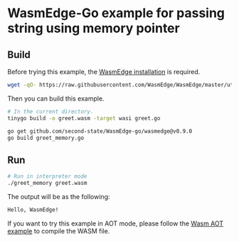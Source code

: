 # WasmEdge-Go example for passing string using memory pointer

## Build

Before trying this example, the [WasmEdge installation](https://github.com/WasmEdge/WasmEdge/blob/master/docs/install.md) is required.

```bash
wget -qO- https://raw.githubusercontent.com/WasmEdge/WasmEdge/master/utils/install.sh | bash -s -- -v 0.9.0
```

Then you can build this example.

```bash
# In the current directory.
tinygo build -o greet.wasm -target wasi greet.go

go get github.com/second-state/WasmEdge-go/wasmedge@v0.9.0
go build greet_memory.go
```

## Run

```bash
# Run in interpreter mode
./greet_memory greet.wasm
```

The output will be as the following:

```bash
Hello, WasmEdge!
```

If you want to try this example in AOT mode, please follow the [Wasm AOT example](https://github.com/second-state/WasmEdge-go-examples/tree/master/go_WasmAOT) to compile the WASM file.
